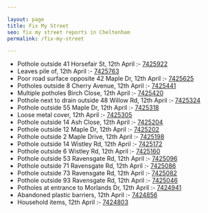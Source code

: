 ```yaml
---

layout: page
title: Fix My Street
seo: fix my street reports in Cheltenham
permalink: /fix-my-street

---
```


<!-- fix_marker starts -->

- Pothole outside 41 Horsefair St, 12th April :- [7425922](https://www.fixmystreet.com/report/7425922)
- Leaves pile of, 12th April :- [7425763](https://www.fixmystreet.com/report/7425763)
- Poor road surface opposite 42 Maple Dr, 12th April :- [7425625](https://www.fixmystreet.com/report/7425625)
- Potholes outside 8 Cherry Avenue, 12th April :- [7425441](https://www.fixmystreet.com/report/7425441)
- Multiple potholes Birch Close, 12th April :- [7425420](https://www.fixmystreet.com/report/7425420)
- Pothole next to drain outside 48 Willow Rd, 12th April :- [7425324](https://www.fixmystreet.com/report/7425324)
- Pothole outside 55 Maple Dr, 12th April :- [7425318](https://www.fixmystreet.com/report/7425318)
- Loose metal cover, 12th April :- [7425305](https://www.fixmystreet.com/report/7425305)
- Pothole outside 14 Ash Close, 12th April :- [7425204](https://www.fixmystreet.com/report/7425204)
- Pothole outside 12 Maple Dr, 12th April :- [7425202](https://www.fixmystreet.com/report/7425202)
- Pothole outside 2 Maple Drive, 12th April :- [7425198](https://www.fixmystreet.com/report/7425198)
- Pothole outside 14 Wistley Rd, 12th April :- [7425172](https://www.fixmystreet.com/report/7425172)
- Pothole outside 6 Wistley Rd, 12th April :- [7425160](https://www.fixmystreet.com/report/7425160)
- Pothole outside 53 Ravensgate Rd, 12th April :- [7425096](https://www.fixmystreet.com/report/7425096)
- Pothole outside 71 Ravensgate Rd, 12th April :- [7425086](https://www.fixmystreet.com/report/7425086)
- Pothole outside 73 Ravensgate Rd, 12th April :- [7425082](https://www.fixmystreet.com/report/7425082)
- Pothole outside 93 Ravensgate Rd, 12th April :- [7425046](https://www.fixmystreet.com/report/7425046)
- Potholes at entrance to Morlands Dr, 12th April :- [7424941](https://www.fixmystreet.com/report/7424941)
- Abandoned plastic barriers, 12th April :- [7424856](https://www.fixmystreet.com/report/7424856)
- Household items, 12th April :- [7424803](https://www.fixmystreet.com/report/7424803)

<!-- fix_marker ends -->